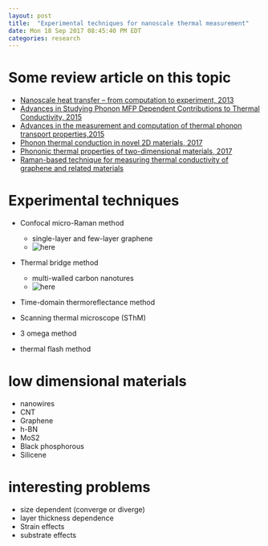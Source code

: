 ```yaml
---
layout: post
title:  "Experimental techniques for nanoscale thermal measurement"
date: Mon 18 Sep 2017 08:45:40 PM EDT
categories: research
---
```


# Some review article on this topic
- [Nanoscale heat transfer – from computation to experiment, 2013](http://pubs.rsc.org/en/content/articlehtml/2013/cp/c2cp43771f)
- [Advances in Studying Phonon MFP Dependent Contributions to Thermal Conductivity, 2015](http://www.tandfonline.com/doi/abs/10.1080/15567265.2015.1045640)
- [Advances in the measurement and computation of thermal phonon transport properties,2015](http://iopscience.iop.org/article/10.1088/0953-8984/27/5/053202/meta)
- [Phonon thermal conduction in novel 2D materials, 2017](http://iopscience.iop.org/article/10.1088/0953-8984/28/48/483001/pdf)
- [Phononic thermal properties of two-dimensional materials, 2017](https://arxiv.org/abs/1705.06156)
- [Raman-based technique for measuring thermal conductivity of graphene and related materials](http://onlinelibrary.wiley.com/doi/10.1002/jrs.5230/full)
# Experimental techniques
- Confocal micro-Raman method
    + single-layer and few-layer graphene
    + ![here]({{site.url}}/assets/Rman_spectrometer_TC.png)

- Thermal bridge method
    + multi-walled carbon nanotures
    + ![here]({{site.url}}/assets/microBridge.png)

- Time-domain thermoreflectance method

- Scanning thermal microscope (SThM)

- 3 omega method

- thermal flash method


# low dimensional materials
- nanowires
- CNT
- Graphene
- h-BN
- MoS2
- Black phosphorous
- Silicene
# interesting problems
- size dependent (converge or diverge)
- layer thickness dependence
- Strain effects
- substrate effects
